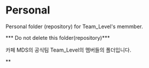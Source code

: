 # Personal
Personal folder (repository) for Team_Level's memmber.

*** Do not delete this folder(repository)***


카페 MDS의 공식팀 Team_Level의 멤버들의 폴더입니다.

**
